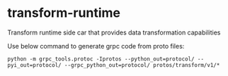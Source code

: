 # transform-runtime
Transform runtime side car that provides data transformation capabilities

Use below command to generate grpc code from proto files:

```
python -m grpc_tools.protoc -Iprotos --python_out=protocol/ --pyi_out=protocol/ --grpc_python_out=protocol/ protos/transform/v1/*
```
